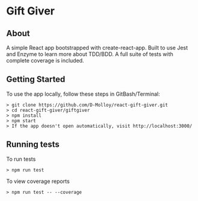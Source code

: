# Gift Giver

## About

A simple React app bootstrapped with create-react-app.  Built to use Jest and Enzyme to learn more about TDD/BDD.  A full suite of tests with complete coverage is included.


## Getting Started

To use the app locally, follow these steps in GitBash/Terminal:

```
> git clone https://github.com/D-Molloy/react-gift-giver.git
> cd react-gift-giver/giftgiver
> npm install
> npm start
> If the app doesn't open automatically, visit http://localhost:3000/
```

## Running tests

To run tests
```
> npm run test
```
To view coverage reports
```
> npm run test -- --coverage
```

